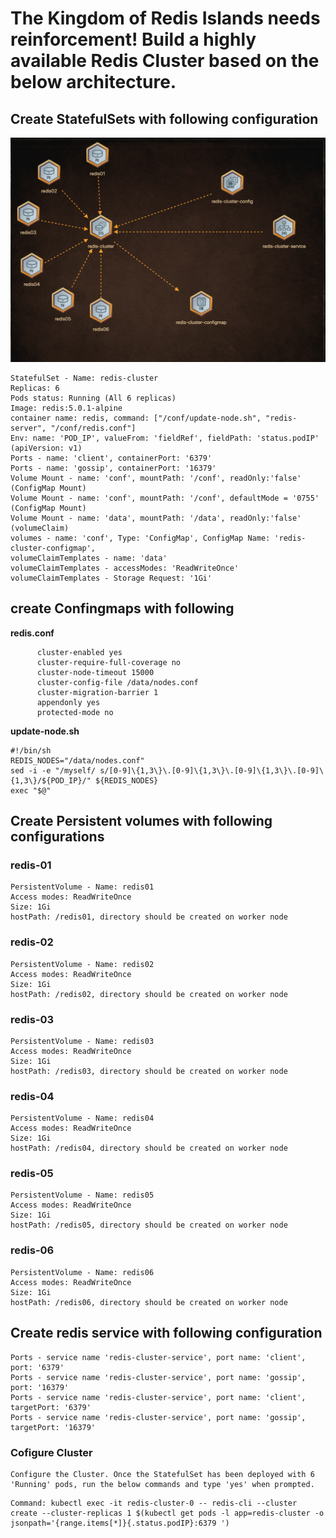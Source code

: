 # The Kingdom of Redis Islands needs reinforcement! Build a highly available Redis Cluster based on the below architecture.
## Create StatefulSets with following configuration

![Architecture](Architecture.png)
```
StatefulSet - Name: redis-cluster
Replicas: 6
Pods status: Running (All 6 replicas)
Image: redis:5.0.1-alpine
container name: redis, command: ["/conf/update-node.sh", "redis-server", "/conf/redis.conf"]
Env: name: 'POD_IP', valueFrom: 'fieldRef', fieldPath: 'status.podIP' (apiVersion: v1)
Ports - name: 'client', containerPort: '6379'
Ports - name: 'gossip', containerPort: '16379'
Volume Mount - name: 'conf', mountPath: '/conf', readOnly:'false' (ConfigMap Mount)
Volume Mount - name: 'conf', mountPath: '/conf', defaultMode = '0755' (ConfigMap Mount)
Volume Mount - name: 'data', mountPath: '/data', readOnly:'false' (volumeClaim)
volumes - name: 'conf', Type: 'ConfigMap', ConfigMap Name: 'redis-cluster-configmap',
volumeClaimTemplates - name: 'data'
volumeClaimTemplates - accessModes: 'ReadWriteOnce'
volumeClaimTemplates - Storage Request: '1Gi'
```

## create Confingmaps with following
__redis.conf__
```
      cluster-enabled yes
      cluster-require-full-coverage no
      cluster-node-timeout 15000
      cluster-config-file /data/nodes.conf
      cluster-migration-barrier 1
      appendonly yes
      protected-mode no
```
__update-node.sh__
```
#!/bin/sh
REDIS_NODES="/data/nodes.conf"
sed -i -e "/myself/ s/[0-9]\{1,3\}\.[0-9]\{1,3\}\.[0-9]\{1,3\}\.[0-9]\{1,3\}/${POD_IP}/" ${REDIS_NODES}
exec "$@"
```
## Create Persistent volumes with following configurations
### redis-01
```
PersistentVolume - Name: redis01
Access modes: ReadWriteOnce
Size: 1Gi
hostPath: /redis01, directory should be created on worker node
```
### redis-02
```
PersistentVolume - Name: redis02
Access modes: ReadWriteOnce
Size: 1Gi
hostPath: /redis02, directory should be created on worker node
```
### redis-03
```
PersistentVolume - Name: redis03
Access modes: ReadWriteOnce
Size: 1Gi
hostPath: /redis03, directory should be created on worker node
```
### redis-04
```
PersistentVolume - Name: redis04
Access modes: ReadWriteOnce
Size: 1Gi
hostPath: /redis04, directory should be created on worker node
```
### redis-05
```
PersistentVolume - Name: redis05
Access modes: ReadWriteOnce
Size: 1Gi
hostPath: /redis05, directory should be created on worker node
```

### redis-06
```
PersistentVolume - Name: redis06
Access modes: ReadWriteOnce
Size: 1Gi
hostPath: /redis06, directory should be created on worker node
```

## Create redis service with following configuration
```
Ports - service name 'redis-cluster-service', port name: 'client', port: '6379'
Ports - service name 'redis-cluster-service', port name: 'gossip', port: '16379'
Ports - service name 'redis-cluster-service', port name: 'client', targetPort: '6379'
Ports - service name 'redis-cluster-service', port name: 'gossip', targetPort: '16379'
```

### Cofigure Cluster 
```
Configure the Cluster. Once the StatefulSet has been deployed with 6 'Running' pods, run the below commands and type 'yes' when prompted.
```
```
Command: kubectl exec -it redis-cluster-0 -- redis-cli --cluster create --cluster-replicas 1 $(kubectl get pods -l app=redis-cluster -o jsonpath='{range.items[*]}{.status.podIP}:6379 ')
```

